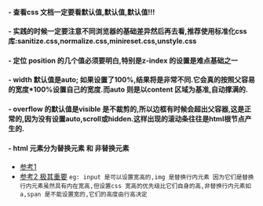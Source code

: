 
#### - 查看css 文档一定要看默认值,默认值,默认值!!!

#### - 实践的时候一定要注意不同浏览器的基础差异然后再去看,推荐使用标准化css 库:sanitize.css,normalize.css,minireset.css,unstyle.css

#### - 定位 position 的几个值必须要明白,特别是z-index 的设置是难点基础之一

#### - width 默认值是auto; 如果设置了100%,结果将是非常不同.它会真的按照父容易的宽度*100%设置自己的宽度.而auto 则是以content 区域为基准,自动撑满的.

#### - overflow 的默认值是visible 是不裁剪的,所以边框有时候会超出父容器,这是正常的,因为没有设置auto,scroll或hidden.这样出现的滚动条往往是html根节点产生的.

#### - html 元素分为替换元素 和 非替换元素 
  - [参考1](https://www.cnblogs.com/WebShare-hilda/p/4713890.html) 
  - [参考2 极其重要](http://www.aichengxu.com/other/3124775.htm)
```eg: input 是可以设置宽高的,img 是替换行内元素 因为它们是替换行内元素虽然具有内在宽高,但设置css 宽高的优先级比它们自身的高,非替换行内元素如 a,span 是不能设置宽的,它们的高度由行高决定```




      
